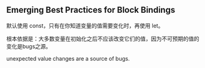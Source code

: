 ## Emerging Best Practices for Block Bindings

默认使用 const，只有在你知道变量的值需要变化时，再使用 let。

根本依据是：大多数变量在初始化之后不应该改变它们的值，因为不可预期的值的变化是bugs之源。

unexpected value changes are a source of bugs.

